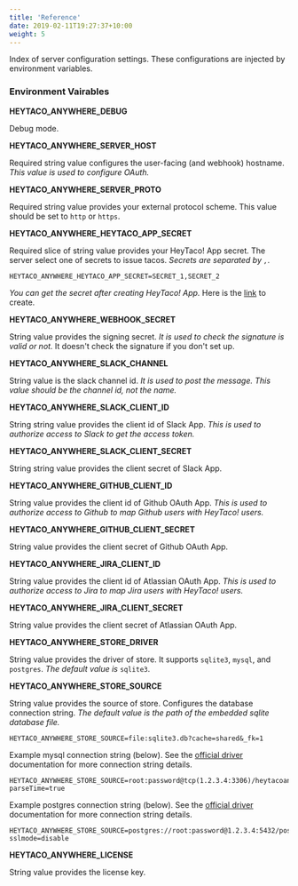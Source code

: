 ```yaml
---
title: 'Reference'
date: 2019-02-11T19:27:37+10:00
weight: 5
---
```


Index of server configuration settings. These configurations are injected by environment variables.

### Environment Vairables

**HEYTACO_ANYWHERE_DEBUG** 

Debug mode.

**HEYTACO_ANYWHERE_SERVER_HOST** 

Required string value configures the user-facing (and webhook) hostname. *This value is used to configure OAuth.*

**HEYTACO_ANYWHERE_SERVER_PROTO** 

Required string value provides your external protocol scheme. This value should be set to `http` or `https`. 

**HEYTACO_ANYWHERE_HEYTACO_APP_SECRET** 

Required slice of string value provides your HeyTaco! App secret. The server select one of secrets to issue tacos. *Secrets are separated by `,`.*

```
HEYTACO_ANYWHERE_HEYTACO_APP_SECRET=SECRET_1,SECRET_2
```

*You can get the secret after creating HeyTaco! App.* Here is the [link](https://www.heytaco.chat/team/apps/create) to create.

**HEYTACO_ANYWHERE_WEBHOOK_SECRET**

String value provides the signing secret. *It is used to check the signature is valid or not.* It doesn't check the signature if you don't set up.

**HEYTACO_ANYWHERE_SLACK_CHANNEL** 

String value is the slack channel id. *It is used to post the message. This value should be the channel id, not the name.* 

**HEYTACO_ANYWHERE_SLACK_CLIENT_ID** 

String string value provides the client id of Slack App. *This is used to authorize access to Slack to get the access token.*

**HEYTACO_ANYWHERE_SLACK_CLIENT_SECRET** 

String string value provides the client secret of Slack App.

**HEYTACO_ANYWHERE_GITHUB_CLIENT_ID** 

String value provides the client id of Github OAuth App. *This is used to authorize access to Github to map Github users with HeyTaco! users.*

**HEYTACO_ANYWHERE_GITHUB_CLIENT_SECRET** 

String value provides the client secret of Github OAuth App.

**HEYTACO_ANYWHERE_JIRA_CLIENT_ID** 

String value provides the client id of Atlassian OAuth App. *This is used to authorize access to Jira to map Jira users with HeyTaco! users.*

**HEYTACO_ANYWHERE_JIRA_CLIENT_SECRET** 

String value provides the client secret of Atlassian OAuth App.

**HEYTACO_ANYWHERE_STORE_DRIVER** 

String value provides the driver of store. It supports `sqlite3`, `mysql`, and `postgres`. *The default value is* `sqlite3`.

**HEYTACO_ANYWHERE_STORE_SOURCE** 

String value provides the source of store. Configures the database connection string. *The default value is the path of the embedded sqlite database file.*

```
HEYTACO_ANYWHERE_STORE_SOURCE=file:sqlite3.db?cache=shared&_fk=1
```

Example mysql connection string (below). See the [official driver](https://github.com/go-sql-driver/mysql#dsn-data-source-name) documentation for more connection string details.

```
HEYTACO_ANYWHERE_STORE_SOURCE=root:password@tcp(1.2.3.4:3306)/heytacoanywhere?parseTime=true
```

Example postgres connection string (below). See the [official driver](https://www.postgresql.org/docs/current/libpq-connect.html#LIBPQ-CONNSTRING) documentation for more connection string details.

```
HEYTACO_ANYWHERE_STORE_SOURCE=postgres://root:password@1.2.3.4:5432/postgres?sslmode=disable
```

**HEYTACO_ANYWHERE_LICENSE** 

String value provides the license key. 
